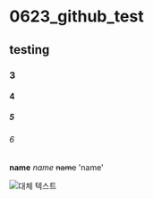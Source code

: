 # 0623_github_test
## testing
### 3
#### 4
##### 5
###### 6

**name**
*name*
~~name~~
'name'

![대체 텍스트](https://github.githubassets.com/images/modules/logos_page/GitHub-Mark.png)
